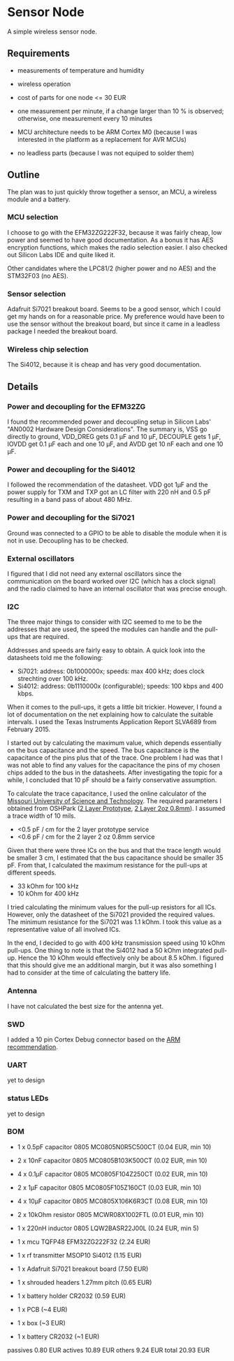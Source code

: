 # Sensor Node
A simple wireless sensor node.

## Requirements
  * measurements of temperature and humidity
  * wireless operation
  * cost of parts for one node <= 30 EUR
  * one measurement per minute, if a change larger than 10 % is observed; otherwise, one measurement every 10 minutes

  * MCU architecture needs to be ARM Cortex M0 (because I was interested in the platform as a replacement for AVR MCUs)
  * no leadless parts (because I was not equiped to solder them)

## Outline
The plan was to just quickly throw together a sensor, an MCU, a wireless module and a battery.

### MCU selection
I choose to go with the EFM32ZG222F32, because it was fairly cheap, low power and seemed to have good documentation.
As a bonus it has AES encryption functions, which makes the radio selection easier.
I also checked out Silicon Labs IDE and quite liked it.

Other candidates where the LPC81/2 (higher power and no AES) and the STM32F03 (no AES).

### Sensor selection
Adafruit Si7021 breakout board.
Seems to be a good sensor, which I could get my hands on for a reasonable price.
My preference would have been to use the sensor without the breakout board, but since it came in a leadless package I needed the breakout board.

### Wireless chip selection
The Si4012, because it is cheap and has very good documentation.

## Details

### Power and decoupling for the EFM32ZG
I found the recommended power and decoupling setup in Silicon Labs' "AN0002 Hardware Design Considerations".
The summary is, VSS go directly to ground, VDD_DREG gets 0.1 µF and 10 µF, DECOUPLE gets 1 µF, IOVDD get 0.1 µF each and one 10 µF, and AVDD get 10 nF each and one 10 µF.

### Power and decoupling for the Si4012
I followed the recommendation of the datasheet.
VDD got 1µF and the power supply for TXM and TXP got an LC filter with 220 nH and 0.5 pF resulting in a band pass of about 480 MHz.

### Power and decoupling for the Si7021
Ground was connected to a GPIO to be able to disable the module when it is not in use.
Decoupling has to be checked.

### External oscillators
I figured that I did not need any external oscillators since the communication on the board worked over I2C (which has a clock signal) and the radio claimed to have an internal oscillator that was precise enough.

### I2C
The three major things to consider with I2C seemed to me to be the addresses that are used, the speed the modules can handle and the pull-ups that are required.

Addresses and speeds are fairly easy to obtain.
A quick look into the datasheets told me the following:

  * Si7021: address: 0b1000000x; speeds: max 400 kHz; does clock strechting over 100 kHz.
  * Si4012: address: 0b1110000x (configurable); speeds: 100 kbps and 400 kbps.

When it comes to the pull-ups, it gets a little bit trickier.
However, I found a lot of documentation on the net explaining how to calculate the suitable intervals.
I used the Texas Instruments Application Report SLVA689 from February 2015.

I started out by calculating the maximum value, which depends essentially on the bus capacitance and the speed.
The bus capacitance is the capacitance of the pins plus that of the trace.
One problem I had was that I was not able to find any values for the capacitance the pins of my chosen chips added to the bus in the datasheets.
After investigating the topic for a while, I concluded that 10 pF should be a fairly conservative assumption.

To calculate the trace capacitance, I used the online calculator of the [Missouri University of Science and Technology](http://emclab.mst.edu/pcbtlc2/microstrip/).
The required parameters I obtained from OSHPark ([2 Layer Prototype](http://docs.oshpark.com/services/two-layer/), [2 Layer 2oz 0.8mm](http://docs.oshpark.com/services/two-layer-hhdc/)).
I assumed a trace width of 10 mils.

  * <0.5 pF / cm for the 2 layer prototype service
  * <0.6 pF / cm for the 2 layer 2 oz 0.8mm service

Given that there were three ICs on the bus and that the trace length would be smaller 3 cm, I estimated that the bus capacitance should be smaller 35 pF.
From that, I calculated the maximum resistance for the pull-ups at different speeds.

  * 33 kOhm for 100 kHz
  * 10 kOhm for 400 kHz

I tried calculating the minimum values for the pull-up resistors for all ICs.
However, only the datasheet of the Si7021 provided the required values.
The minimum resistance for the Si7021 was 1.1 kOhm.
I took this value as a representative value of all involved ICs.

In the end, I decided to go with 400 kHz transmission speed using 10 kOhm pull-ups.
One thing to note is that the Si4012 had a 50 kOhm integrated pull-up.
Hence the 10 kOhm would effectively only be about 8.5 kOhm.
I figured that this should give me an additional margin, but it was also something I had to consider at the time of calculating the battery life.

### Antenna
I have not calculated the best size for the antenna yet.

### SWD
I added a 10 pin Cortex Debug connector based on the [ARM recommendation](http://infocenter.arm.com/help/topic/com.arm.doc.faqs/attached/13634/cortex_debug_connectors.pdf).

### UART
yet to design

### status LEDs
yet to design

### BOM
  * 1 x 0.5pF capacitor 0805 MC0805N0R5C500CT (0.04 EUR, min 10)
  * 2 x 10nF capacitor 0805 MC0805B103K500CT (0.02 EUR, min 10)
  * 4 x 0.1µF capacitor 0805 MC0805F104Z250CT (0.02 EUR, min 10)
  * 2 x 1µF capacitor 0805 MC0805F105Z160CT (0.03 EUR, min 10)
  * 4 x 10µF capacitor 0805 MC0805X106K6R3CT (0.08 EUR, min 10)
  * 2 x 10kOhm resistor 0805 MCWR08X1002FTL (0.01 EUR, min 10)
  * 1 x 220nH inductor 0805 LQW2BASR22J00L (0.24 EUR, min 5)

  * 1 x mcu TQFP48 EFM32ZG222F32 (2.24 EUR)
  * 1 x rf transmitter MSOP10 Si4012 (1.15 EUR)
  * 1 x Adafruit Si7021 breakout board (7.50 EUR)

  * 1 x shrouded headers 1.27mm pitch (0.65 EUR)
  * 1 x battery holder CR2032 (0.59 EUR)
  * 1 x PCB (~4 EUR)
  * 1 x box (~3 EUR)
  * 1 x battery CR2032 (~1 EUR)

passives 0.80 EUR
actives 10.89 EUR
others 9.24 EUR
total 20.93 EUR
